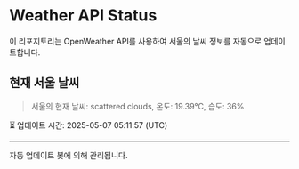 
# Weather API Status

이 리포지토리는 OpenWeather API를 사용하여 서울의 날씨 정보를 자동으로 업데이트합니다.

## 현재 서울 날씨
> 서울의 현재 날씨: scattered clouds, 온도: 19.39°C, 습도: 36%

⏳ 업데이트 시간: 2025-05-07 05:11:57 (UTC)

---
자동 업데이트 봇에 의해 관리됩니다.

